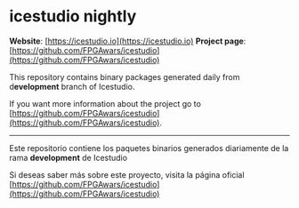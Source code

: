 # icestudio nightly

**Website**: [https://icestudio.io](https://icestudio.io)
**Project page**: [https://github.com/FPGAwars/icestudio](https://github.com/FPGAwars/icestudio)




This repository contains binary packages generated daily from d**evelopment** branch of Icestudio.

If you want more information about the project go to [https://github.com/FPGAwars/icestudio](https://github.com/FPGAwars/icestudio).

---

Este repositorio contiene los paquetes binarios generados diariamente de la rama **development**  de Icestudio

Si deseas saber más sobre este proyecto, visita la página oficial [https://github.com/FPGAwars/icestudio](https://github.com/FPGAwars/icestudio)

